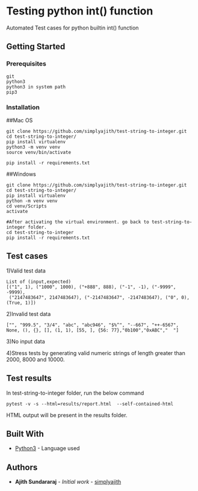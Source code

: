 # Testing python int() function

Automated Test cases for python builtin int() function

## Getting Started


### Prerequisites

```
git
python3
python3 in system path
pip3

```

### Installation


##Mac OS 
```
git clone https://github.com/simplyajith/test-string-to-integer.git
cd test-string-to-integer/
pip install virtualenv
python3 -m venv venv
source venv/bin/activate

pip install -r requirements.txt 

```

##Windows

```
git clone https://github.com/simplyajith/test-string-to-integer.git
cd test-string-to-integer/
pip install virtualenv
python -m venv venv
cd venv/Scripts
activate

#After activating the virtual environment. go back to test-string-to-integer folder.
cd test-string-to-integer
pip install -r requirements.txt

```

## Test cases
1)Valid test data

```
List of (input,expected)
[("1", 1), ("1000", 1000), ("+888", 888), ("-1", -1), ("-9999", -9999),
 ("2147483647", 2147483647), ("-2147483647", -2147483647), ("0", 0),(True, 1)])

```

2)Invalid test data

```
["", "999.5", "3/4", "abc", "abc946", "$%^", "--667", "++-6567",
None, (), {}, [], (1, 1), [55, ], {56: 77},"0b100","0xABC","  "]
```
3)No input data

4)Stress tests by generating valid numeric strings of length greater than 2000, 8000 and 10000.

## Test results
In test-string-to-integer folder, run the below command

```
pytest -v -s --html=results/report.html  --self-contained-html
```
HTML output will be present in the results folder.

## Built With

* [Python3](https://www.python.org/download/releases/3.0/) - Language used


## Authors

* **Ajith Sundararaj** - *Initial work* - [simplyajith](https://github.com/simplyajith)


